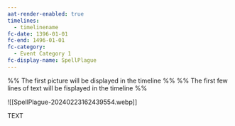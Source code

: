 ```yaml
---
aat-render-enabled: true
timelines:
  - timelinename
fc-date: 1396-01-01
fc-end: 1496-01-01
fc-category:
  - Event Category 1
fc-display-name: SpellPlague
---
```


%% The first picture will be displayed in the timeline %%
%% The first few lines of text will be fisplayed in the timeline %%

![[SpellPlague-20240223162439554.webp]]

TEXT